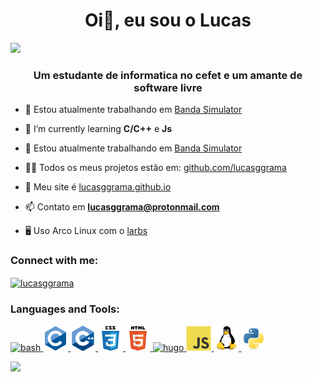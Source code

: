 <h1 align="center">Oi👋, eu sou o Lucas</h1>
<img aling="center" src="http://2.bp.blogspot.com/-I4MbRGMQ1Rs/TZ4mZYljewI/AAAAAAAAAI4/Iiuz1j6KbJU/s320/Bem+vindo+a+meu+profile.jpg">
<h3 align="center">Um estudante de informatica no cefet e um amante de software livre</h3>

- 🔭 Estou atualmente trabalhando em [Banda Simulator](https://lucasggrama.github.io/Band-Simulator/)

- 🌱 I’m currently learning **C/C++** e **Js**

- 🔭 Estou atualmente trabalhando em [Banda Simulator](https://lucasggrama.github.io/Band-Simulator/)

- 👨‍💻 Todos os meus projetos estão em: [github.com/lucasggrama](github.com/lucasggrama)

- 📝 Meu site é [lucasggrama.github.io](lucasggrama.github.io)

- 📫 Contato em **lucasggrama@protonmail.com**
- 🖥️ Uso Arco Linux com o <a href="https://larbs.xyz">larbs</a>

<h3 align="left">Connect with me:</h3>
<p align="left">
<a href="https://instagram.com/lucasggrama" target="blank"><img align="center" src="https://raw.githubusercontent.com/rahuldkjain/github-profile-readme-generator/master/src/images/icons/Social/instagram.svg" alt="lucasggrama" height="30" width="40" /></a>
</p>

<h3 align="left">Languages and Tools:</h3>
<p align="left"> <a href="https://www.gnu.org/software/bash/" target="_blank" rel="noreferrer"> <img src="https://www.vectorlogo.zone/logos/gnu_bash/gnu_bash-icon.svg" alt="bash" width="40" height="40"/> </a> <a href="https://www.cprogramming.com/" target="_blank" rel="noreferrer"> <img src="https://raw.githubusercontent.com/devicons/devicon/master/icons/c/c-original.svg" alt="c" width="40" height="40"/> </a> <a href="https://www.w3schools.com/cpp/" target="_blank" rel="noreferrer"> <img src="https://raw.githubusercontent.com/devicons/devicon/master/icons/cplusplus/cplusplus-original.svg" alt="cplusplus" width="40" height="40"/> </a> <a href="https://www.w3schools.com/css/" target="_blank" rel="noreferrer"> <img src="https://raw.githubusercontent.com/devicons/devicon/master/icons/css3/css3-original-wordmark.svg" alt="css3" width="40" height="40"/> </a> <a href="https://www.w3.org/html/" target="_blank" rel="noreferrer"> <img src="https://raw.githubusercontent.com/devicons/devicon/master/icons/html5/html5-original-wordmark.svg" alt="html5" width="40" height="40"/> </a> <a href="https://gohugo.io/" target="_blank" rel="noreferrer"> <img src="https://api.iconify.design/logos-hugo.svg" alt="hugo" width="40" height="40"/> </a> <a href="https://developer.mozilla.org/en-US/docs/Web/JavaScript" target="_blank" rel="noreferrer"> <img src="https://raw.githubusercontent.com/devicons/devicon/master/icons/javascript/javascript-original.svg" alt="javascript" width="40" height="40"/> </a> <a href="https://www.linux.org/" target="_blank" rel="noreferrer"> <img src="https://raw.githubusercontent.com/devicons/devicon/master/icons/linux/linux-original.svg" alt="linux" width="40" height="40"/> </a> <a href="https://www.python.org" target="_blank" rel="noreferrer"> <img src="https://raw.githubusercontent.com/devicons/devicon/master/icons/python/python-original.svg" alt="python" width="40" height="40"/> </a> </p>
<a href="https://www.larbs.xyz" ><img src="https://larbs.xyz/pix/larbs.gif"></a>
